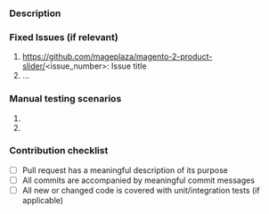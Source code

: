 <!--- Provide a general summary of the Pull Request in the Title above -->

### Description
<!--- Provide a description of the changes proposed in the pull request -->

### Fixed Issues (if relevant)
<!--- Provide a list of fixed issues in the format magento/magento2#<issue_number>, if relevant  -->
1. https://github.com/mageplaza/magento-2-product-slider/<issue_number>: Issue title
2. ...

### Manual testing scenarios
<!--- Provide a set of unambiguous steps to test the proposed code change -->
1. 
2. 

### Contribution checklist
 - [ ] Pull request has a meaningful description of its purpose
 - [ ] All commits are accompanied by meaningful commit messages
 - [ ] All new or changed code is covered with unit/integration tests (if applicable)
